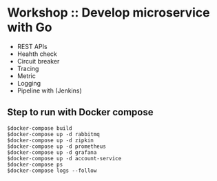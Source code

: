 # Workshop :: Develop microservice with Go
* REST APIs
* Heahth check
* Circuit breaker
* Tracing
* Metric
* Logging
* Pipeline with (Jenkins)

## Step to run with Docker compose
```
$docker-compose build
$docker-compose up -d rabbitmq
$docker-compose up -d zipkin
$docker-compose up -d prometheus
$docker-compose up -d grafana
$docker-compose up -d account-service
$docker-compose ps
$docker-compose logs --follow
```